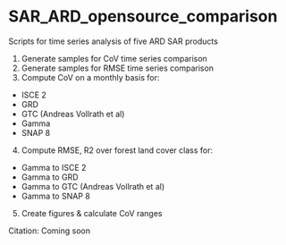 # SAR_ARD_opensource_comparison

Scripts for time series analysis of five ARD SAR products 

1. Generate samples for CoV time series comparison
2. Generate samples for RMSE time series comparison
3. Compute CoV on a monthly basis for:
- ISCE 2
- GRD
- GTC (Andreas Vollrath et al)
- Gamma
- SNAP 8
4. Compute RMSE, R2 over forest land cover class for:
- Gamma to ISCE 2
- Gamma to GRD
- Gamma to GTC (Andreas Vollrath et al)
- Gamma to SNAP 8
5. Create figures & calculate CoV ranges

Citation: Coming soon
